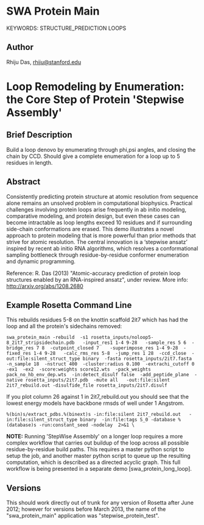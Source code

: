 # SWA Protein Main

KEYWORDS: STRUCTURE_PREDICTION LOOPS

## Author
Rhiju Das, rhiju@stanford.edu

# Loop Remodeling by Enumeration: the Core Step of Protein 'Stepwise Assembly'

## Brief Description

Build a loop denovo by enumerating through phi,psi angles, and closing the chain by CCD. Should give a complete enumeration for a loop up to 5 residues in length.

## Abstract

Consistently predicting protein structure at atomic resolution from sequence alone remains an unsolved problem in computational biophysics. Practical challenges involving protein loops arise frequently in ab initio modeling, comparative modeling, and protein design, but even these cases can become intractable as loop lengths exceed 10 residues and if surrounding side-chain conformations are erased. This demo illustrates a novel approach to protein modeling that is more powerful than prior methods that strive for atomic resolution. The central innovation is a ‘stepwise ansatz’ inspired by recent ab initio RNA algorithms, which resolves a conformational sampling bottleneck through residue-by-residue conformer enumeration and dynamic programming.


Reference: R. Das (2013) "Atomic-accuracy prediction of protein loop structures enabled by an RNA-inspired ansatz", under review.
More info: http://arxiv.org/abs/1208.2680

## Example Rosetta Command Line

This rebuilds residues 5-8 on the knottin scaffold 2it7 which has had the loop and all the protein's sidechains removed:

```
swa_protein_main -rebuild  -s1 rosetta_inputs/noloop5-8_2it7_stripsidechain.pdb   -input_res1 1-4 9-28   -sample_res 5 6  -bridge_res 7 8  -cutpoint_closed 7    -superimpose_res 1-4 9-28  -fixed_res 1-4 9-28   -calc_rms_res 5-8  -jump_res 1 28  -ccd_close  -out:file:silent_struct_type binary  -fasta rosetta_inputs/2it7.fasta  -n_sample 18  -nstruct 400  -cluster:radius 0.100  -extrachi_cutoff 0  -ex1  -ex2  -score:weights score12.wts  -pack_weights pack_no_hb_env_dep.wts  -in:detect_disulf false  -add_peptide_plane  -native rosetta_inputs/2it7.pdb  -mute all   -out:file:silent 2it7_rebuild.out -disulfide_file rosetta_inputs/2it7.disulf
```

If you plot column 26 against 1 in 2it7_rebuild.out you should see that the lowest energy models have backbone rmsds of well under 1 Angstrom.

```
%(bin)s/extract_pdbs.%(binext)s -in:file:silent 2it7_rebuild.out   -in:file:silent_struct_type binary  -in:file:tags S_0 -database %(database)s -run:constant_seed -nodelay  2>&1 \
```

**NOTE:** Running 'StepWise Assembly' on a longer loop requires a more complex workflow that carries out buildup of the loop across all possible residue-by-residue build paths. This requires a master python script to setup the job, and another master python script to queue up the resulting computation, which is described as a directed acyclic graph. This full workflow is being presented in a separate demo [swa_protein_long_loop].

## Versions
This should work directly out of trunk for any version of Rosetta after June 2012; however for versions before March 2013, the name of the "swa_protein_main" application was "stepwise_protein_test".


